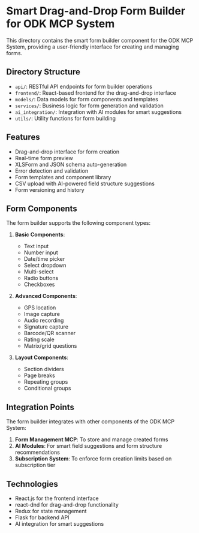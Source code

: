 # Smart Drag-and-Drop Form Builder for ODK MCP System

This directory contains the smart form builder component for the ODK MCP System, providing a user-friendly interface for creating and managing forms.

## Directory Structure

- `api/`: RESTful API endpoints for form builder operations
- `frontend/`: React-based frontend for the drag-and-drop interface
- `models/`: Data models for form components and templates
- `services/`: Business logic for form generation and validation
- `ai_integration/`: Integration with AI modules for smart suggestions
- `utils/`: Utility functions for form building

## Features

- Drag-and-drop interface for form creation
- Real-time form preview
- XLSForm and JSON schema auto-generation
- Error detection and validation
- Form templates and component library
- CSV upload with AI-powered field structure suggestions
- Form versioning and history

## Form Components

The form builder supports the following component types:

1. **Basic Components**:
   - Text input
   - Number input
   - Date/time picker
   - Select dropdown
   - Multi-select
   - Radio buttons
   - Checkboxes

2. **Advanced Components**:
   - GPS location
   - Image capture
   - Audio recording
   - Signature capture
   - Barcode/QR scanner
   - Rating scale
   - Matrix/grid questions

3. **Layout Components**:
   - Section dividers
   - Page breaks
   - Repeating groups
   - Conditional groups

## Integration Points

The form builder integrates with other components of the ODK MCP System:

1. **Form Management MCP**: To store and manage created forms
2. **AI Modules**: For smart field suggestions and form structure recommendations
3. **Subscription System**: To enforce form creation limits based on subscription tier

## Technologies

- React.js for the frontend interface
- react-dnd for drag-and-drop functionality
- Redux for state management
- Flask for backend API
- AI integration for smart suggestions

